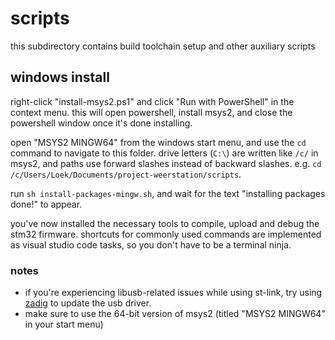 # scripts

this subdirectory contains build toolchain setup and other auxiliary scripts

## windows install

right-click "install-msys2.ps1" and click "Run with PowerShell" in the context
menu. this will open powershell, install msys2, and close the powershell window
once it's done installing.

open "MSYS2 MINGW64" from the windows start menu, and use the `cd` command to
navigate to this folder. drive letters (`C:\`) are written like `/c/` in msys2,
and paths use forward slashes instead of backward slashes. e.g. `cd
/c/Users/Loek/Documents/project-weerstation/scripts`.

run `sh install-packages-mingw.sh`, and wait for the text "installing packages
done!" to appear.

you've now installed the necessary tools to compile, upload and debug the stm32
firmware. shortcuts for commonly used commands are implemented as visual studio
code tasks, so you don't have to be a terminal ninja.

### notes

- if you're experiencing libusb-related issues while using st-link, try using
  [zadig](https://zadig.akeo.ie/) to update the usb driver.
- make sure to use the 64-bit version of msys2 (titled "MSYS2 MINGW64" in your
  start menu)
